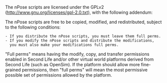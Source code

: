 The nPose scripts are licensed under the GPLv2 (http://www.gnu.org/licenses/gpl-2.0.txt), with the following addendum:

The nPose scripts are free to be copied, modified, and redistributed, subject to the following conditions:

    - If you distribute the nPose scripts, you must leave them full perms.
    - If you modify the nPose scripts and distribute the modifications, 
      you must also make your modifications full perms.

"Full perms" means having the modify, copy, and transfer permissions enabled in Second Life and/or other virtual world platforms derived from Second Life (such as OpenSim).  If the platform should allow more fine-grained permissions, then "full perms" will mean the most permissive possible set of permissions allowed by the platform.
